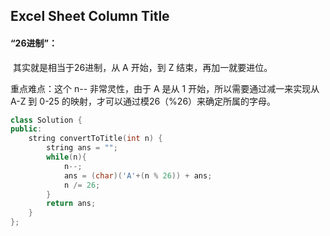 ## Excel Sheet Column Title

#### “26进制”：

​		其实就是相当于26进制，从 A 开始，到 Z 结束，再加一就要进位。

重点难点：这个 n-- 非常灵性，由于 A 是从 1 开始，所以需要通过减一来实现从 A-Z 到 0-25 的映射，才可以通过模26（%26）来确定所属的字母。

```c++
class Solution {
public:
    string convertToTitle(int n) {
        string ans = "";
        while(n){
            n--;
            ans = (char)('A'+(n % 26)) + ans;
            n /= 26;
        }
        return ans;
    }
};
```

